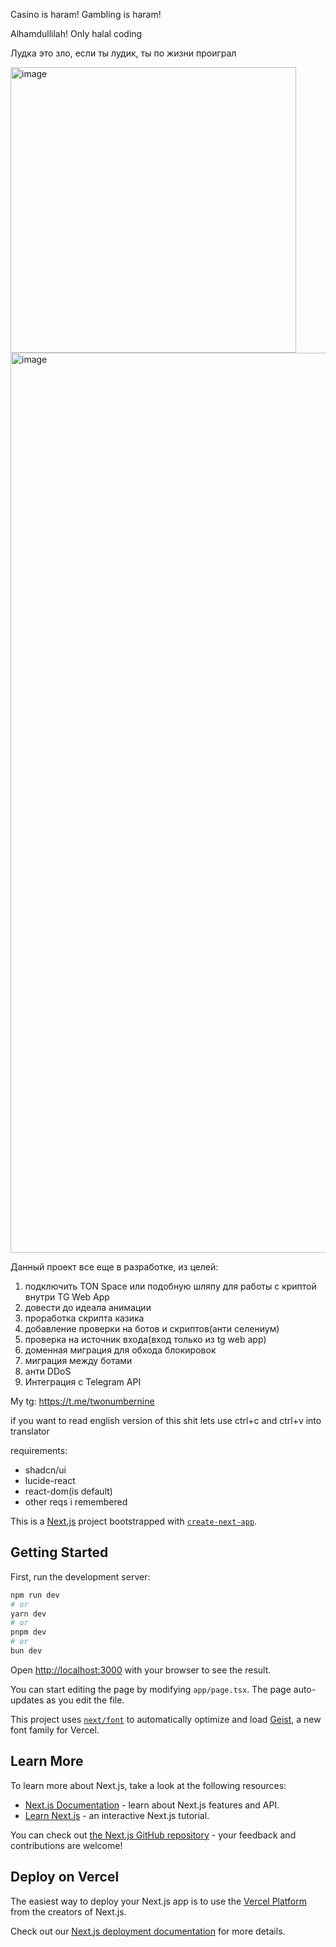 
Casino is haram! Gambling is haram!

Alhamdullilah! Only halal coding

Лудка это зло, если ты лудик, ты по жизни проиграл


<img width="457" alt="image" src="https://github.com/user-attachments/assets/ac0c6d29-edbb-48d8-81b0-00d4ec54fa27">



<img width="1440" alt="image" src="https://github.com/user-attachments/assets/2d0e567b-013f-45ca-8b2b-66a86d5eead4">


Данный проект все еще в разработке, из целей: 
1) подключить TON Space или подобную шляпу для работы с криптой внутри TG Web App
2) довести до идеала анимации
3) проработка скрипта казика
4) добавление проверки на ботов и скриптов(анти селениум)
5) проверка на источник входа(вход только из tg web app)
6) доменная миграция для обхода блокировок
7) миграция между ботами
8) анти DDoS
9) Интеграция с Telegram API

My tg: https://t.me/twonumbernine

if you want to read english version of this shit lets use ctrl+c and ctrl+v into translator

requirements: 
* shadcn/ui
* lucide-react
* react-dom(is default)
* other reqs i remembered


This is a [Next.js](https://nextjs.org) project bootstrapped with [`create-next-app`](https://nextjs.org/docs/app/api-reference/cli/create-next-app).
## Getting Started

First, run the development server:

```bash
npm run dev
# or
yarn dev
# or
pnpm dev
# or
bun dev
```

Open [http://localhost:3000](http://localhost:3000) with your browser to see the result.

You can start editing the page by modifying `app/page.tsx`. The page auto-updates as you edit the file.

This project uses [`next/font`](https://nextjs.org/docs/app/building-your-application/optimizing/fonts) to automatically optimize and load [Geist](https://vercel.com/font), a new font family for Vercel.

## Learn More

To learn more about Next.js, take a look at the following resources:

- [Next.js Documentation](https://nextjs.org/docs) - learn about Next.js features and API.
- [Learn Next.js](https://nextjs.org/learn) - an interactive Next.js tutorial.

You can check out [the Next.js GitHub repository](https://github.com/vercel/next.js) - your feedback and contributions are welcome!

## Deploy on Vercel

The easiest way to deploy your Next.js app is to use the [Vercel Platform](https://vercel.com/new?utm_medium=default-template&filter=next.js&utm_source=create-next-app&utm_campaign=create-next-app-readme) from the creators of Next.js.

Check out our [Next.js deployment documentation](https://nextjs.org/docs/app/building-your-application/deploying) for more details.

